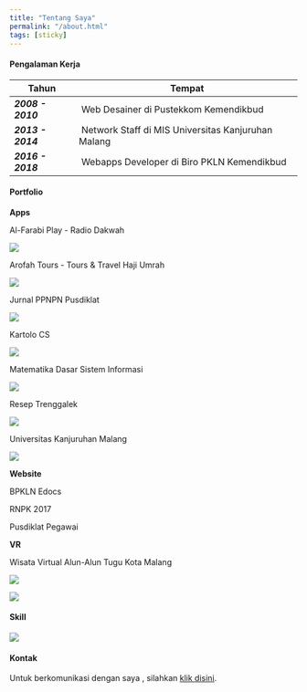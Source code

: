 ```yaml
---
title: "Tentang Saya"
permalink: "/about.html"
tags: [sticky]
---
```


#### Pengalaman Kerja


| Tahun |  Tempat |
| --- | --- |
| ***2008 - 2010*** |  Web Desainer di Pustekkom Kemendikbud |
| ***2013 - 2014*** |  Network Staff di MIS Universitas Kanjuruhan Malang |
| ***2016 - 2018*** |  Webapps Developer di Biro PKLN Kemendikbud |




#### Portfolio

**Apps**

Al-Farabi Play - Radio Dakwah 

![](http://117.53.44.33/img/alfarabiplay.png)

Arofah Tours - Tours & Travel Haji Umrah

![](http://117.53.44.33/img/arofahtours.png)

Jurnal PPNPN Pusdiklat

![](http://117.53.44.33/img/jurnalppnpn.png)


Kartolo CS 

![](http://117.53.44.33/img/kartolocs.png)

Matematika Dasar Sistem Informasi

![](http://117.53.44.33/img/matsi.png)

Resep Trenggalek

![](http://117.53.44.33/img/reseptglk.png)


Universitas Kanjuruhan Malang

![](http://117.53.44.33/img/un1kam4.png)


**Website**

BPKLN Edocs 

RNPK 2017

Pusdiklat Pegawai

**VR**

Wisata Virtual Alun-Alun Tugu Kota Malang


![](http://117.53.44.33/img/vr1.png)

![](http://117.53.44.33/img/vr2.png)


#### Skill

![](http://117.53.44.33/img/sk1l.png)

#### Kontak

Untuk berkomunikasi dengan saya , silahkan [klik disini]({{site.baseurl}}/contact.html).

